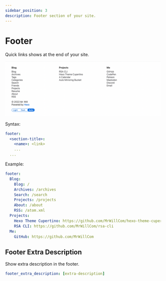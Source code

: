 ```yaml
---
sidebar_position: 3
description: Footer section of your site.
---
```


# Footer

Quick links shows at the end of your site.

![Preview of footer](./img/footer.png)

Syntax:

```yaml title="theme/hexo-theme-cupertino/_config.yml"
footer:
  <section-title>:
    <name>: <link>
    ...
  ...
```

Example:

```yaml title="theme/hexo-theme-cupertino/_config.yml"
footer:
  Blog:
    Blog: /
    Archives: /archives
    Search: /search
    Projects: /projects
    About: /about
    RSS: /atom.xml
  Projects:
    Hexo Theme Cupertino: https://github.com/MrWillCom/hexo-theme-cupertino
    RSA CLI: https://github.com/MrWillCom/rsa-cli
  Me:
    GitHub: https://github.com/MrWillCom
```

## Footer Extra Description

Show extra description in the footer.

```yaml title="theme/hexo-theme-cupertino/_config.yml"
footer_extra_description: [extra-description]
```
